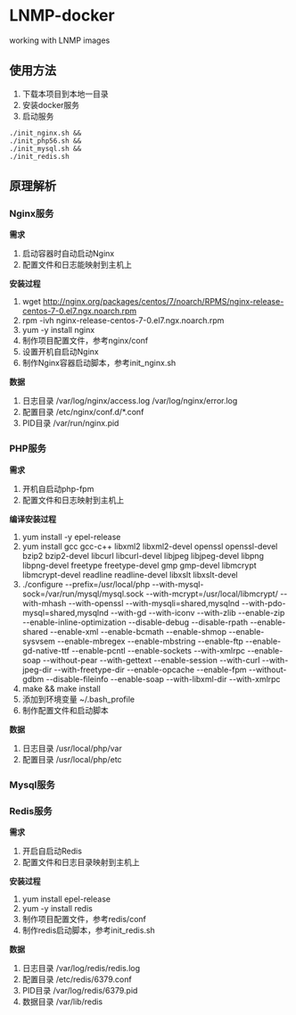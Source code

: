 # LNMP-docker
working with LNMP images

## 使用方法
1. 下载本项目到本地一目录
2. 安装docker服务
3. 启动服务
```shell
./init_nginx.sh &&
./init_php56.sh &&
./init_mysql.sh &&
./init_redis.sh
```

## 原理解析

### Nginx服务
**需求**
1. 启动容器时自动启动Nginx
2. 配置文件和日志能映射到主机上

**安装过程**
1. wget  http://nginx.org/packages/centos/7/noarch/RPMS/nginx-release-centos-7-0.el7.ngx.noarch.rpm
2. rpm -ivh nginx-release-centos-7-0.el7.ngx.noarch.rpm
3. yum -y install nginx
4. 制作项目配置文件，参考nginx/conf
5. 设置开机自启动Nginx
6. 制作Nginx容器启动脚本，参考init_nginx.sh

**数据**
1. 日志目录
/var/log/nginx/access.log
/var/log/nginx/error.log
2. 配置目录
/etc/nginx/conf.d/\*.conf
3. PID目录
/var/run/nginx.pid

### PHP服务
**需求**
1. 开机自启动php-fpm
2. 配置文件和日志映射到主机上

**编译安装过程**
1. yum install -y epel-release
2. yum install gcc gcc-c++ libxml2 libxml2-devel openssl openssl-devel bzip2 bzip2-devel libcurl libcurl-devel libjpeg libjpeg-devel libpng libpng-devel freetype freetype-devel gmp gmp-devel libmcrypt libmcrypt-devel readline readline-devel libxslt libxslt-devel 
3. ./configure --prefix=/usr/local/php --with-mysql-sock=/var/run/mysql/mysql.sock --with-mcrypt=/usr/local/libmcrypt/ --with-mhash  --with-openssl --with-mysqli=shared,mysqlnd --with-pdo-mysql=shared,mysqlnd --with-gd --with-iconv --with-zlib --enable-zip --enable-inline-optimization --disable-debug --disable-rpath --enable-shared --enable-xml --enable-bcmath --enable-shmop --enable-sysvsem --enable-mbregex --enable-mbstring  --enable-ftp --enable-gd-native-ttf --enable-pcntl --enable-sockets --with-xmlrpc --enable-soap --without-pear --with-gettext --enable-session --with-curl --with-jpeg-dir --with-freetype-dir --enable-opcache --enable-fpm   --without-gdbm  --disable-fileinfo --enable-soap --with-libxml-dir --with-xmlrpc
4. make && make install 
5. 添加到环境变量 ~/.bash_profile 
6. 制作配置文件和启动脚本

**数据**
1. 日志目录
/usr/local/php/var
2. 配置目录
/usr/local/php/etc

### Mysql服务

### Redis服务
**需求**
1. 开启自启动Redis
2. 配置文件和日志目录映射到主机上

**安装过程**
1. yum install epel-release
2. yum -y install redis
3. 制作项目配置文件，参考redis/conf
4. 制作redis启动脚本，参考init_redis.sh

**数据**
1. 日志目录
/var/log/redis/redis.log
2. 配置目录
/etc/redis/6379.conf
3. PID目录
/var/log/redis/6379.pid
4. 数据目录
/var/lib/redis
